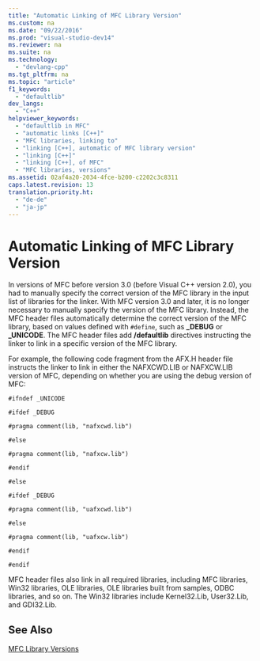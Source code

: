 ```yaml
---
title: "Automatic Linking of MFC Library Version"
ms.custom: na
ms.date: "09/22/2016"
ms.prod: "visual-studio-dev14"
ms.reviewer: na
ms.suite: na
ms.technology: 
  - "devlang-cpp"
ms.tgt_pltfrm: na
ms.topic: "article"
f1_keywords: 
  - "defaultlib"
dev_langs: 
  - "C++"
helpviewer_keywords: 
  - "defaultlib in MFC"
  - "automatic links [C++]"
  - "MFC libraries, linking to"
  - "linking [C++], automatic of MFC library version"
  - "linking [C++]"
  - "linking [C++], of MFC"
  - "MFC libraries, versions"
ms.assetid: 02af4a20-2034-4fce-b200-c2202c3c8311
caps.latest.revision: 13
translation.priority.ht: 
  - "de-de"
  - "ja-jp"
---
```

# Automatic Linking of MFC Library Version
In versions of MFC before version 3.0 (before Visual C++ version 2.0), you had to manually specify the correct version of the MFC library in the input list of libraries for the linker. With MFC version 3.0 and later, it is no longer necessary to manually specify the version of the MFC library. Instead, the MFC header files automatically determine the correct version of the MFC library, based on values defined with `#define`, such as **_DEBUG** or **_UNICODE**. The MFC header files add **/defaultlib** directives instructing the linker to link in a specific version of the MFC library.  
  
 For example, the following code fragment from the AFX.H header file instructs the linker to link in either the NAFXCWD.LIB or NAFXCW.LIB version of MFC, depending on whether you are using the debug version of MFC:  
  
 `#ifndef _UNICODE`  
  
 `#ifdef _DEBUG`  
  
 `#pragma comment(lib, "nafxcwd.lib")`  
  
 `#else`  
  
 `#pragma comment(lib, "nafxcw.lib")`  
  
 `#endif`  
  
 `#else`  
  
 `#ifdef _DEBUG`  
  
 `#pragma comment(lib, "uafxcwd.lib")`  
  
 `#else`  
  
 `#pragma comment(lib, "uafxcw.lib")`  
  
 `#endif`  
  
 `#endif`  
  
 MFC header files also link in all required libraries, including MFC libraries, Win32 libraries, OLE libraries, OLE libraries built from samples, ODBC libraries, and so on. The Win32 libraries include Kernel32.Lib, User32.Lib, and GDI32.Lib.  
  
## See Also  
 [MFC Library Versions](../VS_csharp/mfc-library-versions.md)
